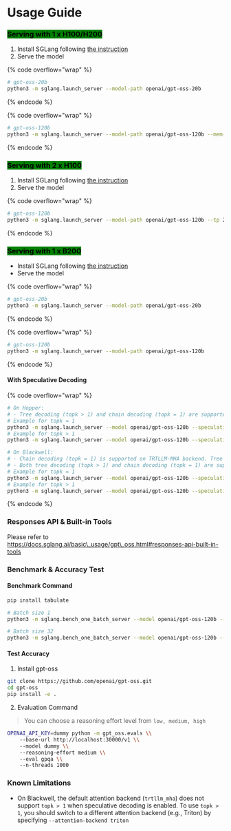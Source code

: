 # Usage Guide

### <mark style="background-color:green;">Serving with 1 x H100/H200</mark>

1. Install SGLang following [the instruction](https://app.gitbook.com/s/FFtIWT8LEMaYiYzz0p8P/sglang-cookbook/installation/nvidia-h-series-a-series-and-rtx-gpus)
2. Serve the model

{% code overflow="wrap" %}
```bash
# gpt-oss-20b
python3 -m sglang.launch_server --model-path openai/gpt-oss-20b
```
{% endcode %}

{% code overflow="wrap" %}
```bash
# gpt-oss-120b
python3 -m sglang.launch_server --model-path openai/gpt-oss-120b --mem-fraction-static 0.95
```
{% endcode %}

### <mark style="background-color:green;">Serving with 2 x H100</mark>

1. Install SGLang following [the instruction](https://app.gitbook.com/s/FFtIWT8LEMaYiYzz0p8P/sglang-cookbook/installation/nvidia-h-series-a-series-and-rtx-gpus)
2. Serve the model

{% code overflow="wrap" %}
```bash
# gpt-oss-120b
python3 -m sglang.launch_server --model-path openai/gpt-oss-120b --tp 2
```
{% endcode %}

### <mark style="background-color:green;">Serving with 1 x B200</mark>

* Install SGLang following [the instruction](../installation/nvidia-blackwell-gpus.md)
* Serve the model

{% code overflow="wrap" %}
```bash
# gpt-oss-20b
python3 -m sglang.launch_server --model-path openai/gpt-oss-20b
```
{% endcode %}

{% code overflow="wrap" %}
```bash
# gpt-oss-120b
python3 -m sglang.launch_server --model-path openai/gpt-oss-120b
```
{% endcode %}

#### With Speculative Decoding

{% code overflow="wrap" %}
```bash
# On Hopper:
# - Tree decoding (topk > 1) and chain decoding (topk = 1) are supported on both FA3 and Triton backends.
# Example for topk = 1
python3 -m sglang.launch_server --model openai/gpt-oss-120b --speculative-algorithm EAGLE3 --speculative-draft-model-path lmsys/EAGLE3-gpt-oss-120b-bf16 --speculative-num-steps 3 --speculative-eagle-topk 1 --speculative-num-draft-tokens 4 --tp 4
# Example for topk > 1
python3 -m sglang.launch_server --model openai/gpt-oss-120b --speculative-algorithm EAGLE3 --speculative-draft-model-path lmsys/EAGLE3-gpt-oss-120b-bf16 --speculative-num-steps 5 --speculative-eagle-topk 4 --speculative-num-draft-tokens 8 --tp 4

# On Blackwell:
# - Chain decoding (topk = 1) is supported on TRTLLM-MHA backend. Tree decoding (topk > 1) is in progress, stay tuned!
# - Both tree decoding (topk > 1) and chain decoding (topk = 1) are supported on the Triton backend.
# Example for topk = 1
python3 -m sglang.launch_server --model openai/gpt-oss-120b --speculative-algo EAGLE3 --speculative-draft lmsys/EAGLE3-gpt-oss-120b-bf16 --speculative-num-steps 3 --speculative-eagle-topk 1 --speculative-num-draft-tokens 4 --tp 4
# Example for topk > 1
python3 -m sglang.launch_server --model openai/gpt-oss-120b --speculative-algo EAGLE3 --speculative-draft lmsys/EAGLE3-gpt-oss-120b-bf16 --speculative-num-steps 5 --speculative-eagle-topk 4 --speculative-num-draft-tokens 8 --attention-backend triton --tp 4
```
{% endcode %}

### Responses API & Built-in Tools

Please refer to https://docs.sglang.ai/basic\_usage/gpt\_oss.html#responses-api-built-in-tools

### Benchmark & Accuracy Test

#### Benchmark Command

```bash
pip install tabulate

# Batch size 1
python3 -m sglang.bench_one_batch_server --model openai/gpt-oss-120b --base-url http://localhost:30000 --batch-size 1 --input-len 1024 --output-len 512

# Batch size 32
python3 -m sglang.bench_one_batch_server --model openai/gpt-oss-120b --base-url http://localhost:30000 --batch-size 32 --input-len 1024 8192 --output-len 512 --show-report
```

#### Test Accuracy

1. Install gpt-oss

```bash
git clone https://github.com/openai/gpt-oss.git
cd gpt-oss
pip install -e .
```

2. Evaluation Command

> You can choose a reasoning effort level from `low, medium, high`

```bash
OPENAI_API_KEY=dummy python -m gpt_oss.evals \\
    --base-url http://localhost:30000/v1 \\
    --model dummy \\
    --reasoning-effort medium \\
    --eval gpqa \\
    --n-threads 1000
```

### Known Limitations

* On Blackwell, the default attention backend (`trtllm_mha`) does not support `topk > 1` when speculative decoding is enabled. To use `topk > 1`, you should switch to a different attention backend (e.g., Triton) by specifying `--attention-backend triton`
